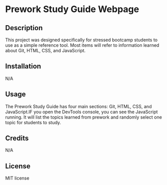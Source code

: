 # Prework Study Guide Webpage

## Description

This project was designed specifically for stressed bootcamp students to use as a simple reference tool. Most items will refer to information learned about Git, HTML, CSS, and JavaScript.

## Installation

N/A

## Usage

The Prework Study Guide has four main sections: Git, HTML, CSS, and JavaScript.IF you open the DevTools console, you can see the JavaScript running. It will list the topics learned from prework and randomly select one topic for students to study. 

## Credits

N/A

## License

MIT license
